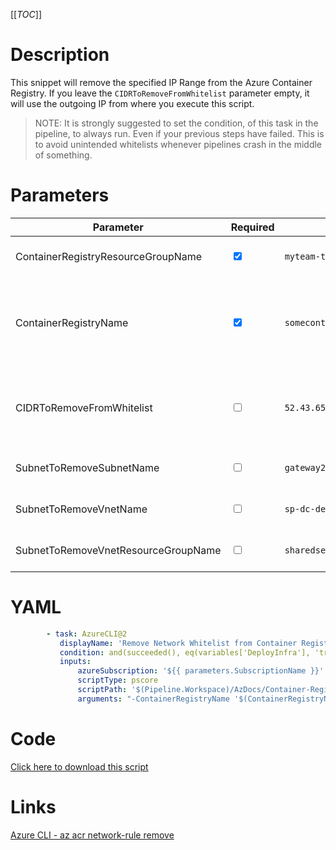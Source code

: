[[_TOC_]]

# Description

This snippet will remove the specified IP Range from the Azure Container Registry. If you leave the `CIDRToRemoveFromWhitelist` parameter empty, it will use the outgoing IP from where you execute this script.

> NOTE: It is strongly suggested to set the condition, of this task in the pipeline, to always run. Even if your previous steps have failed. This is to avoid unintended whitelists whenever pipelines crash in the middle of something.

# Parameters

| Parameter                           | Required                        | Example Value                                     | Description                                                                                                                                                                                                                  |
| ----------------------------------- | ------------------------------- | ------------------------------------------------- | ---------------------------------------------------------------------------------------------------------------------------------------------------------------------------------------------------------------------------- |
| ContainerRegistryResourceGroupName  | <input type="checkbox" checked> | `myteam-testapi-$(Release.EnvironmentName)`       | The name of the resource group the Container Registry is in                                                                                                                                                                  |
| ContainerRegistryName               | <input type="checkbox" checked> | `somecontainerregistry$(Release.EnvironmentName)` | The name for the Container Registry resource. This name is restricted to alphanumerical characters without hyphens etc.                                                                                                      |
| CIDRToRemoveFromWhitelist           | <input type="checkbox">         | `52.43.65.123/32`                                 | The IP range, to remove the whitelist for, in [CIDR notation](https://en.wikipedia.org/wiki/Classless_Inter-Domain_Routing#CIDR_notation). Leave this field empty to use the outgoing IP from where you execute this script. |
| SubnetToRemoveSubnetName            | <input type="checkbox">         | `gateway2-subnet`                                 | The name of the subnet you want to remove from the whitelist.                                                                                                                                                                |
| SubnetToRemoveVnetName              | <input type="checkbox">         | `sp-dc-dev-001-vnet`                              | The vnetname of the subnet you want to remove from the whitelist.                                                                                                                                                            |
| SubnetToRemoveVnetResourceGroupName | <input type="checkbox">         | `sharedservices-rg`                               | The VnetResourceGroupName your Vnet resides in.                                                                                                                                                                              |

# YAML

```yaml
        - task: AzureCLI@2
           displayName: 'Remove Network Whitelist from Container Registry'
           condition: and(succeeded(), eq(variables['DeployInfra'], 'true'))
           inputs:
               azureSubscription: '${{ parameters.SubscriptionName }}'
               scriptType: pscore
               scriptPath: '$(Pipeline.Workspace)/AzDocs/Container-Registry/Remove-Network-Whitelist-from-Container-Registry.ps1'
               arguments: "-ContainerRegistryName '$(ContainerRegistryName)' -ContainerRegistryResourceGroupName '$(ContainerRegistryResourceGroupName)' -CIDRToRemoveFromWhitelist '$(CIDRToRemoveFromWhitelist)' -SubnetToRemoveSubnetName '$(SubnetToRemoveSubnetName)' -SubnetToRemoveVnetName '$(SubnetToRemoveVnetName)' -SubnetToRemoveVnetResourceGroupName '$(SubnetToRemoveVnetResourceGroupName)'"
```

# Code

[Click here to download this script](../../../../src/Container-Registry/Remove-IP-Whitelist-from-Container-Registry.ps1)

# Links

[Azure CLI - az acr network-rule remove](https://docs.microsoft.com/en-us/cli/azure/acr/network-rule?view=azure-cli-latest#az_acr_network_rule_remove)
